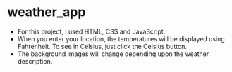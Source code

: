 # weather_app

- For this project, I used HTML, CSS and JavaScript. 
- When you enter your location, the temperatures will be displayed using Fahrenheit. To see in Celsius, just click the Celsius button. 
- The background images will change depending upon the weather description.